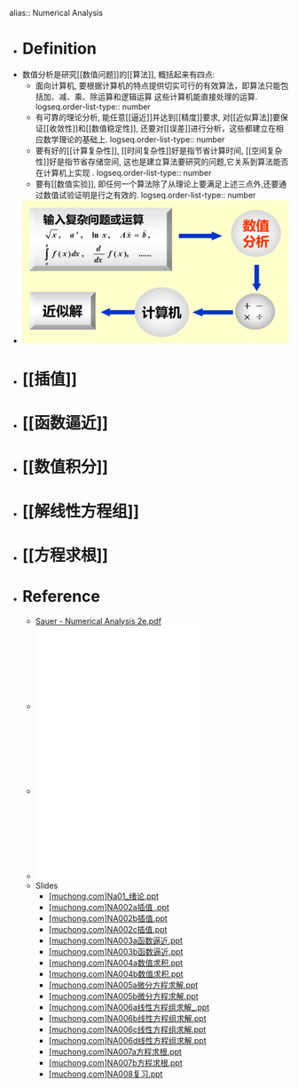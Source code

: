 alias:: Numerical Analysis

- # Definition
- 数值分析是研究[[数值问题]]的[[算法]], 概括起来有四点:
	- 面向计算机, 要根据计算机的特点提供切实可行的有效算法，即算法只能包括加、减、乘、除运算和逻辑运算 这些计算机能直接处理的运算.
	  logseq.order-list-type:: number
	- 有可靠的理论分析, 能任意[[逼近]]并达到[[精度]]要求, 对[[近似算法]]要保证[[收敛性]]和[[数值稳定性]], 还要对[[误差]]进行分析，这些都建立在相应数学理论的基础上.
	  logseq.order-list-type:: number
	- 要有好的[[计算复杂性]], [[时间复杂性]]好是指节省计算时间, [[空间复杂性]]好是指节省存储空间, 这也是建立算法要研究的问题,它关系到算法能否在计算机上实现 .
	  logseq.order-list-type:: number
	- 要有[[数值实验]], 即任何一个算法除了从理论上要满足上述三点外,还要通过数值试验证明是行之有效的.
	  logseq.order-list-type:: number
- ![image.png](../assets/image_1695545040768_0.png)
- # [[插值]]
- # [[函数逼近]]
- # [[数值积分]]
- # [[解线性方程组]]
- # [[方程求根]]
- # Reference
	- [Sauer - Numerical Analysis 2e.pdf](../assets/Sauer_-_Numerical_Analysis_2e_1695522893953_0.pdf)
	- ![华章数学译丛（54）：数值分析 (Timothy Sauer 裴玉茹 马赓宇) (Z-Library).pdf](../assets/华章数学译丛（54）：数值分析_(Timothy_Sauer_裴玉茹_马赓宇)_(Z-Library)_1700680256354_0.pdf)
	- ![数值分析 第五版 (李庆扬 王能超 易大义) (Z-Library).pdf](../assets/数值分析_第五版_(李庆扬_王能超_易大义)_(Z-Library)_1695523531327_0.pdf)
	- ![数值分析第2版 (李红).pdf](../assets/数值分析第2版_(李红)_1695619907592_0.pdf)
	- Slides
		- [[muchong.com]Na01_绪论.ppt](../assets/[muchong.com]Na01_绪论_1701365472524_0.ppt)
		- [[muchong.com]NA002a插值 .ppt](../assets/[muchong.com]NA002a插值_1701365479199_0.ppt)
		- [[muchong.com]NA002b插值.ppt](../assets/[muchong.com]NA002b插值_1701365483808_0.ppt)
		- [[muchong.com]NA002c插值.ppt](../assets/[muchong.com]NA002c插值_1701365512514_0.ppt)
		- [[muchong.com]NA003a函数逼近.ppt](../assets/[muchong.com]NA003a函数逼近_1701365518676_0.ppt)
		- [[muchong.com]NA003b函数逼近.ppt](../assets/[muchong.com]NA003b函数逼近_1701365523249_0.ppt)
		- [[muchong.com]NA004a数值求积.ppt](../assets/[muchong.com]NA004a数值求积_1701365527948_0.ppt)
		- [[muchong.com]NA004b数值求积.ppt](../assets/[muchong.com]NA004b数值求积_1701365532071_0.ppt)
		- [[muchong.com]NA005a微分方程求解.ppt](../assets/[muchong.com]NA005a微分方程求解_1701365578048_0.ppt)
		- [[muchong.com]NA005b微分方程求解.ppt](../assets/[muchong.com]NA005b微分方程求解_1701365649792_0.ppt)
		- [[muchong.com]NA006a线性方程组求解_.ppt](../assets/[muchong.com]NA006a线性方程组求解_1701365656546_0.ppt)
		- [[muchong.com]NA006b线性方程组求解.ppt](../assets/[muchong.com]NA006b线性方程组求解_1701365661300_0.ppt)
		- [[muchong.com]NA006c线性方程组求解.ppt](../assets/[muchong.com]NA006c线性方程组求解_1701365696143_0.ppt)
		- [[muchong.com]NA006d线性方程组求解.ppt](../assets/[muchong.com]NA006d线性方程组求解_1701365702963_0.ppt)
		- [[muchong.com]NA007a方程求根.ppt](../assets/[muchong.com]NA007a方程求根_1701365711415_0.ppt)
		- [[muchong.com]NA007b方程求根.ppt](../assets/[muchong.com]NA007b方程求根_1701365725729_0.ppt)
		- [[muchong.com]NA008复习.ppt](../assets/[muchong.com]NA008复习_1701365730934_0.ppt)